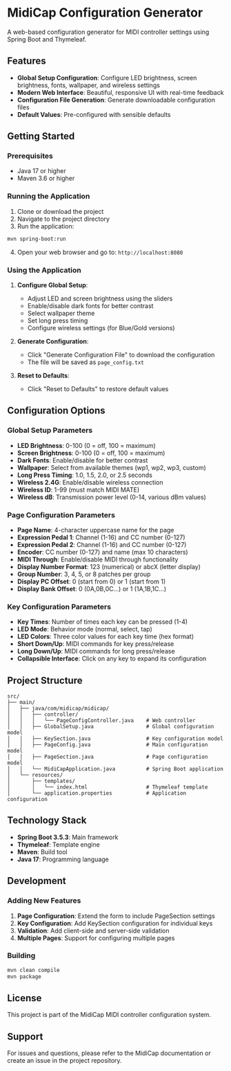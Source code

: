 # MidiCap Configuration Generator

A web-based configuration generator for MIDI controller settings using Spring Boot and Thymeleaf.

## Features

- **Global Setup Configuration**: Configure LED brightness, screen brightness, fonts, wallpaper, and wireless settings
- **Modern Web Interface**: Beautiful, responsive UI with real-time feedback
- **Configuration File Generation**: Generate downloadable configuration files
- **Default Values**: Pre-configured with sensible defaults

## Getting Started

### Prerequisites

- Java 17 or higher
- Maven 3.6 or higher

### Running the Application

1. Clone or download the project
2. Navigate to the project directory
3. Run the application:

```bash
mvn spring-boot:run
```

4. Open your web browser and go to: `http://localhost:8080`

### Using the Application

1. **Configure Global Setup**: 
   - Adjust LED and screen brightness using the sliders
   - Enable/disable dark fonts for better contrast
   - Select wallpaper theme
   - Set long press timing
   - Configure wireless settings (for Blue/Gold versions)

2. **Generate Configuration**: 
   - Click "Generate Configuration File" to download the configuration
   - The file will be saved as `page_config.txt`

3. **Reset to Defaults**: 
   - Click "Reset to Defaults" to restore default values

## Configuration Options

### Global Setup Parameters

- **LED Brightness**: 0-100 (0 = off, 100 = maximum)
- **Screen Brightness**: 0-100 (0 = off, 100 = maximum)
- **Dark Fonts**: Enable/disable for better contrast
- **Wallpaper**: Select from available themes (wp1, wp2, wp3, custom)
- **Long Press Timing**: 1.0, 1.5, 2.0, or 2.5 seconds
- **Wireless 2.4G**: Enable/disable wireless connection
- **Wireless ID**: 1-99 (must match MIDI MATE)
- **Wireless dB**: Transmission power level (0-14, various dBm values)

### Page Configuration Parameters

- **Page Name**: 4-character uppercase name for the page
- **Expression Pedal 1**: Channel (1-16) and CC number (0-127)
- **Expression Pedal 2**: Channel (1-16) and CC number (0-127)
- **Encoder**: CC number (0-127) and name (max 10 characters)
- **MIDI Through**: Enable/disable MIDI through functionality
- **Display Number Format**: 123 (numerical) or abcX (letter display)
- **Group Number**: 3, 4, 5, or 8 patches per group
- **Display PC Offset**: 0 (start from 0) or 1 (start from 1)
- **Display Bank Offset**: 0 (0A,0B,0C...) or 1 (1A,1B,1C...)

### Key Configuration Parameters

- **Key Times**: Number of times each key can be pressed (1-4)
- **LED Mode**: Behavior mode (normal, select, tap)
- **LED Colors**: Three color values for each key time (hex format)
- **Short Down/Up**: MIDI commands for key press/release
- **Long Down/Up**: MIDI commands for long press/release
- **Collapsible Interface**: Click on any key to expand its configuration

## Project Structure

```
src/
├── main/
│   ├── java/com/midicap/midicap/
│   │   ├── controller/
│   │   │   └── PageConfigController.java    # Web controller
│   │   ├── GlobalSetup.java                 # Global configuration model
│   │   ├── KeySection.java                  # Key configuration model
│   │   ├── PageConfig.java                  # Main configuration model
│   │   ├── PageSection.java                 # Page configuration model
│   │   └── MidiCapApplication.java          # Spring Boot application
│   └── resources/
│       ├── templates/
│       │   └── index.html                   # Thymeleaf template
│       └── application.properties           # Application configuration
```

## Technology Stack

- **Spring Boot 3.5.3**: Main framework
- **Thymeleaf**: Template engine
- **Maven**: Build tool
- **Java 17**: Programming language

## Development

### Adding New Features

1. **Page Configuration**: Extend the form to include PageSection settings
2. **Key Configuration**: Add KeySection configuration for individual keys
3. **Validation**: Add client-side and server-side validation
4. **Multiple Pages**: Support for configuring multiple pages

### Building

```bash
mvn clean compile
mvn package
```

## License

This project is part of the MidiCap MIDI controller configuration system.

## Support

For issues and questions, please refer to the MidiCap documentation or create an issue in the project repository. 